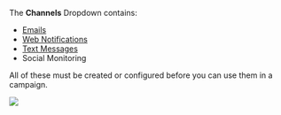 The **Channels** Dropdown contains:

* [Emails](./../emails/index.html)
* [Web Notifications](./../notification/index.html)
* [Text Messages](./../sms/index.html)
* Social Monitoring

All of these must be created or configured before you can use them in a campaign.


![](/channels/media/channels-dropdown.jpg)
